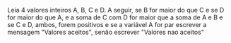 Leia 4 valores inteiros A, B, C e D. A seguir, se B for maior do que C e se D for maior do
que A, e a soma de C com D for maior que a soma de A e B e se C e D, ambos, forem
positivos e se a variável A for par escrever a mensagem "Valores aceitos", senão
escrever "Valores nao aceitos"